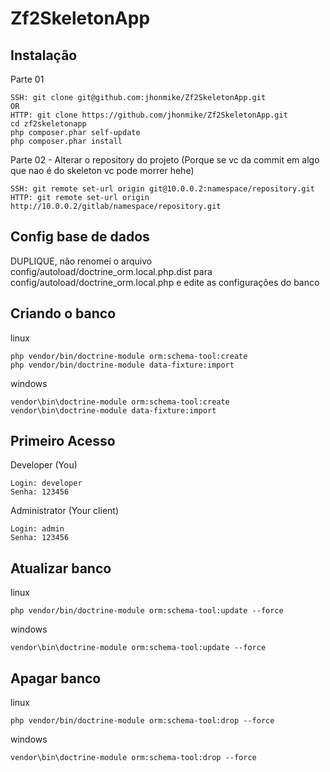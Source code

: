 Zf2SkeletonApp
==============

Instalação
----------
Parte 01

    SSH: git clone git@github.com:jhonmike/Zf2SkeletonApp.git
    OR
    HTTP: git clone https://github.com/jhonmike/Zf2SkeletonApp.git
    cd zf2skeletonapp
    php composer.phar self-update
    php composer.phar install

Parte 02 - Alterar o repository do projeto (Porque se vc da commit em algo que nao é do skeleton vc pode morrer hehe)

    SSH: git remote set-url origin git@10.0.0.2:namespace/repository.git
    HTTP: git remote set-url origin http://10.0.0.2/gitlab/namespace/repository.git

Config base de dados
--------------------

DUPLIQUE, não renomei o arquivo config/autoload/doctrine_orm.local.php.dist para config/autoload/doctrine_orm.local.php e edite as configurações do banco

Criando o banco
---------------
linux

    php vendor/bin/doctrine-module orm:schema-tool:create
    php vendor/bin/doctrine-module data-fixture:import

windows

    vendor\bin\doctrine-module orm:schema-tool:create
    vendor\bin\doctrine-module data-fixture:import

Primeiro Acesso
---------------
Developer (You)

    Login: developer
    Senha: 123456

Administrator (Your client)

    Login: admin
    Senha: 123456

Atualizar banco
---------------
linux

    php vendor/bin/doctrine-module orm:schema-tool:update --force

windows

    vendor\bin\doctrine-module orm:schema-tool:update --force

Apagar banco
------------
linux

    php vendor/bin/doctrine-module orm:schema-tool:drop --force

windows

    vendor\bin\doctrine-module orm:schema-tool:drop --force
